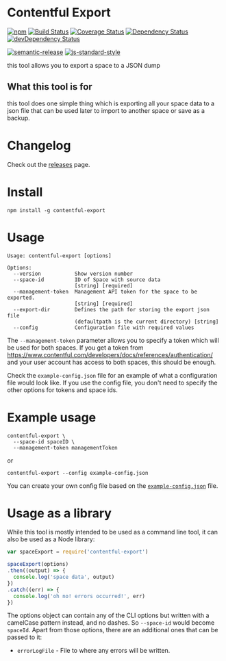 # Contentful Export
[![npm](https://img.shields.io/npm/v/contentful-export.svg)](https://www.npmjs.com/package/contentful-export)
[![Build Status](https://travis-ci.org/contentful/contentful-export.svg?branch=master)](https://travis-ci.org/contentful/contentful-export)
[![Coverage Status](https://coveralls.io/repos/github/contentful/contentful-export/badge.svg?branch=master)](https://coveralls.io/github/contentful/contentful-export?branch=master)
[![Dependency Status](https://david-dm.org/contentful/contentful-export.svg)](https://david-dm.org/contentful/contentful-export)
[![devDependency Status](https://david-dm.org/contentful/contentful-export/dev-status.svg)](https://david-dm.org/contentful/contentful-export#info=devDependencies)

[![semantic-release](https://img.shields.io/badge/%20%20%F0%9F%93%A6%F0%9F%9A%80-semantic--release-e10079.svg)](https://github.com/semantic-release/semantic-release)
[![js-standard-style](https://img.shields.io/badge/code%20style-standard-brightgreen.svg)](http://standardjs.com/)

this tool allows you to export a space to a JSON dump

## What this tool is for
this tool does one simple thing which is exporting all your space data to a json file that can be used later to import to another space or save as a backup.

# Changelog

Check out the [releases](https://github.com/contentful/contentful-export/releases) page.

# Install

`npm install -g contentful-export`

# Usage
```shell
Usage: contentful-export [options]

Options:
  --version           Show version number                              
  --space-id          ID of Space with source data           
                      [string] [required]
  --management-token  Management API token for the space to be exported.
                      [string] [required]
  --export-dir        Defines the path for storing the export json file
                      (defaultpath is the current directory) [string]
  --config            Configuration file with required values
```

The `--management-token` parameter allows you to specify a token which will be used for both spaces. If you get a token from https://www.contentful.com/developers/docs/references/authentication/ and your user account has access to both spaces, this should be enough.

Check the `example-config.json` file for an example of what a configuration file would look like. If you use the config file, you don't need to specify the other options for tokens and space ids.

# Example usage

```shell
contentful-export \
  --space-id spaceID \
  --management-token managementToken
```

or

```shell
contentful-export --config example-config.json
```

You can create your own config file based on the [`example-config.json`](example-config.json) file.

# Usage as a library

While this tool is mostly intended to be used as a command line tool, it can also be used as a Node library:

```javascript
var spaceExport = require('contentful-export')

spaceExport(options)
.then((output) => {
  console.log('space data', output)
})
.catch((err) => {
  console.log('oh no! errors occurred!', err)
})
```

The options object can contain any of the CLI options but written with a camelCase pattern instead, and no dashes. So `--space-id` would become `spaceId`.
Apart from those options, there are an additional ones that can be passed to it:

* `errorLogFile` - File to where any errors will be written.
